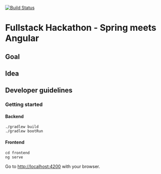 [![Build Status](https://travis-ci.com/fullstackhackathon/ConnectZuehlke.svg)](https://travis-ci.com/fullstackhackathon/ConnectZuehlke)

# Fullstack Hackathon - Spring meets Angular

## Goal

## Idea

## Developer guidelines

### Getting started

#### Backend
```
./gradlew build
./gradlew bootRun
```

#### Frontend
```
cd frontend
ng serve
```
Go to [http://localhost:4200](http://localhost:4200) with your browser.
